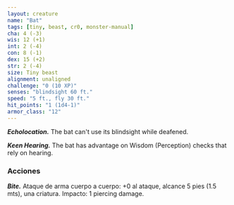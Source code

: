 ```yaml
---
layout: creature
name: "Bat"
tags: [tiny, beast, cr0, monster-manual]
cha: 4 (-3)
wis: 12 (+1)
int: 2 (-4)
con: 8 (-1)
dex: 15 (+2)
str: 2 (-4)
size: Tiny beast
alignment: unaligned
challenge: "0 (10 XP)"
senses: "blindsight 60 ft."
speed: "5 ft., fly 30 ft."
hit_points: "1 (1d4-1)"
armor_class: "12"
---
```


***Echolocation.*** The bat can't use its blindsight while deafened.

***Keen Hearing.*** The bat has advantage on Wisdom (Perception) checks that rely on hearing.

### Acciones

***Bite.*** Ataque de arma cuerpo a cuerpo: +0 al ataque, alcance 5 pies (1.5 mts), una criatura. Impacto: 1 piercing damage.